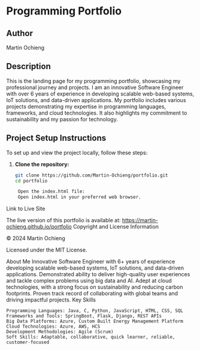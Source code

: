 # Programming Portfolio

## Author
Martin Ochieng

## Description
This is the landing page for my programming portfolio, showcasing my professional journey and projects. I am an innovative Software Engineer with over 6 years of experience in developing scalable web-based systems, IoT solutions, and data-driven applications. My portfolio includes various projects demonstrating my expertise in programming languages, frameworks, and cloud technologies. It also highlights my commitment to sustainability and my passion for technology.

## Project Setup Instructions
To set up and view the project locally, follow these steps:

1. **Clone the repository:**
   ```sh
   git clone https://github.com/Martin-Ochieng/portfolio.git
   cd portfolio

    Open the index.html file:
    Open index.html in your preferred web browser.

Link to Live Site

The live version of this portfolio is available at: https://martin-ochieng.github.io/portfolio
Copyright and License Information

© 2024 Martin Ochieng

Licensed under the MIT License.


About Me
Innovative Software Engineer with 6+ years of experience developing scalable web-based systems, IoT solutions, and data-driven applications. Demonstrated ability to deliver high-quality user experiences and tackle complex problems using big data and AI. Adept at cloud technologies, with a strong focus on sustainability and reducing carbon footprints. Proven track record of collaborating with global teams and driving impactful projects.
Key Skills

    Programming Languages: Java, C, Python, JavaScript, HTML, CSS, SQL
    Frameworks and Tools: SpringBoot, Flask, Django, REST APIs
    Big Data Platforms: Azure, Custom Built Energy Management Platform
    Cloud Technologies: Azure, AWS, HCS
    Development Methodologies: Agile (Scrum)
    Soft Skills: Adaptable, collaborative, quick learner, reliable, customer-focused

